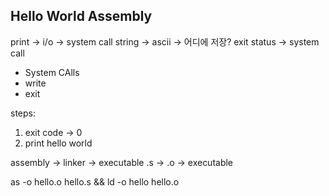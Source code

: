 ## Hello World Assembly

print -> i/o -> system call
string -> ascii -> 어디에 저장?
exit status -> system call

* System CAlls
* write
* exit

steps:
1. exit code -> 0
2. print hello world

assembly -> linker -> executable
.s -> .o -> executable


as -o hello.o hello.s && ld -o hello hello.o